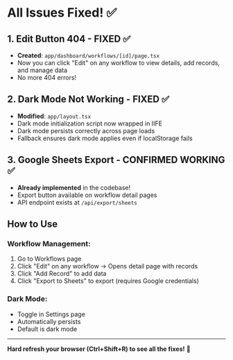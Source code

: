 # All Issues Fixed! ✅

## 1. Edit Button 404 - FIXED ✅
- **Created**: `app/dashboard/workflows/[id]/page.tsx`
- Now you can click "Edit" on any workflow to view details, add records, and manage data
- No more 404 errors!

## 2. Dark Mode Not Working - FIXED ✅
- **Modified**: `app/layout.tsx`
- Dark mode initialization script now wrapped in IIFE
- Dark mode persists correctly across page loads
- Fallback ensures dark mode applies even if localStorage fails

## 3. Google Sheets Export - CONFIRMED WORKING ✅
- **Already implemented** in the codebase!
- Export button available on workflow detail pages
- API endpoint exists at `/api/export/sheets`

## How to Use

### Workflow Management:
1. Go to Workflows page
2. Click "Edit" on any workflow → Opens detail page with records
3. Click "Add Record" to add data
4. Click "Export to Sheets" to export (requires Google credentials)

### Dark Mode:
- Toggle in Settings page
- Automatically persists
- Default is dark mode

---

**Hard refresh your browser (Ctrl+Shift+R) to see all the fixes!** 🚀
